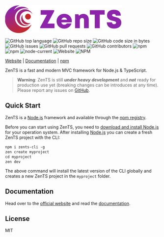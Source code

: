 [![ZenTS Logo](./docs/.vuepress/public/zents_logo_small.png)](http://zents.dev)

![GitHub top language](https://img.shields.io/github/languages/top/sahachide/ZenTS?style=flat-square)
![GitHub repo size](https://img.shields.io/github/repo-size/sahachide/ZenTS?style=flat-square)
![GitHub code size in bytes](https://img.shields.io/github/languages/code-size/sahachide/ZenTS?style=flat-square)
![GitHub issues](https://img.shields.io/github/issues-raw/sahachide/ZenTS?style=flat-square)
![GitHub pull requests](https://img.shields.io/github/issues-pr/sahachide/ZenTS?style=flat-square)
![GitHub contributors](https://img.shields.io/github/contributors/sahachide/ZenTS?style=flat-square)
![npm](https://img.shields.io/npm/dm/zents?style=flat-square)
![npm](https://img.shields.io/npm/v/zents?label=latest%20release&style=flat-square)
![node-current](https://img.shields.io/node/v/zents?style=flat-square)
![Website](https://img.shields.io/website?style=flat-square&url=https%3A%2F%2Fzents.dev)
![NPM](https://img.shields.io/npm/l/zents?style=flat-square)

[Website](https://zents.dev) | [Documentation](https://zents.dev/guide/) | [npm](https://www.npmjs.com/package/zents)

ZenTS is a fast and modern MVC framework for Node.js & TypeScript.

> **Warning**: ZenTS is still **_under heavy development_** and **_not_** ready for production use yet (breaking changes can be introduces at any time). Please report any issues on [GitHub](https://github.com/sahachide/ZenTS/issues).

## Quick Start

ZenTS is a [Node.js](https://nodejs.org) framework and available through the
[npm registry](https://www.npmjs.com/).

Before you can start using ZenTS, you need to [download and install Node.js](https://nodejs.org/en/download/) for your operation system. After installing [Node.js](https://nodejs.org) you can create a fresh ZenTS project with the CLI:

```shell
npm i zents-cli -g
zen create myproject
cd myproject
zen dev
```

The above command will install the latest version of the CLI globally and creates a new ZenTS project in the `myproject` folder.

## Documentation

Head over to the [official website](https://zents.dev) and read the [documentation](https://zents.dev/guide/).

## License

MIT
